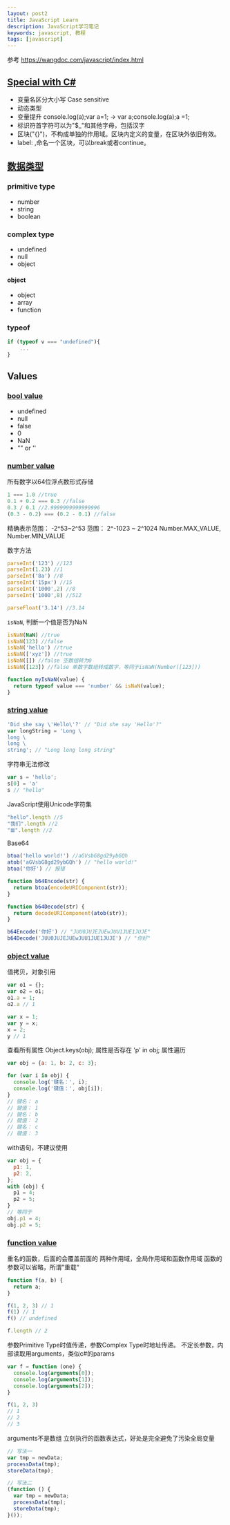 ```yaml
---
layout: post2
title: JavaScript Learn
description: JavaScript学习笔记
keywords: javascript, 教程
tags: [javascript]
---
```


参考 https://wangdoc.com/javascript/index.html

## [Special with C#](https://wangdoc.com/javascript/basic/grammar.html)
- 变量名区分大小写 Case sensitive
- 动态类型
- 变量提升 console.log(a);var a=1; -> var a;console.log(a);a =1;
- 标识符首字符可以为"$_"和其他字母，包括汉字
- 区块("{}")，不构成单独的作用域。区块内定义的变量，在区块外依旧有效。
- label: ,命名一个区块，可以break或者continue。

## [数据类型](https://wangdoc.com/javascript/types/general.html)
### primitive type
- number
- string
- boolean
### complex type
- undefined
- null
- object

#### object
- object
- array
- function

### typeof
``` javascript
if (typeof v === "undefined"){
    ...
}

```

## Values
### [bool value](https://wangdoc.com/javascript/types/null-undefined-boolean.html)
- undefined
- null
- false
- 0
- NaN
- "" or ''

### [number value](https://wangdoc.com/javascript/types/number.html)
所有数字以64位浮点数形式存储
``` javascript
1 === 1.0 //true
0.1 + 0.2 === 0.3 //false
0.3 / 0.1 //2.9999999999999996
(0.3 - 0.2) === (0.2 - 0.1) //false
```

精确表示范围： -2^53~2^53
范围： 2^-1023 ~ 2^1024
Number.MAX_VALUE, Number.MIN_VALUE

数字方法
``` javascript
parseInt('123') //123
parseInt(1.23) //1
parseInt('8a') //8
parseInt('15px') //15
parseInt('1000',2) //8
parseInt('1000',8) //512
```

``` javascript
parseFloat('3.14') //3.14
```

``isNaN``, 判断一个值是否为NaN
``` javascript
isNaN(NaN) //true
isNaN(123) //false
isNaN('hello') //true
isNaN(['xyz']) //true
isNaN([]) //false 空数组转为0
isNaN([123]) //false 单数字数组转成数字，等同于isNaN(Number([123]))

function myIsNaN(value) {
  return typeof value === 'number' && isNaN(value);
}
```

### [string value](https://wangdoc.com/javascript/types/string.html)
``` javascript
'Did she say \'Hello\'?' // "Did she say 'Hello'?"
var longString = 'Long \
long \
long \
string'; // "Long long long string"
```

字符串无法修改
``` javascript
var s = 'hello';
s[0] = 'a'
s // "hello"
```
JavaScript使用Unicode字符集
``` javascript
"hello".length //5
"我们".length //2
"𝌆".length //2
```

Base64
``` javascript
btoa('hello world!') //aGVsbG8gd29ybGQh
atob('aGVsbG8gd29ybGQh') // "hello world!"
btoa('你好') // 报错

function b64Encode(str) {
  return btoa(encodeURIComponent(str));
}

function b64Decode(str) {
  return decodeURIComponent(atob(str));
}

b64Encode('你好') // "JUU0JUJEJUEwJUU1JUE1JUJE"
b64Decode('JUU0JUJEJUEwJUU1JUE1JUJE') // "你好"
```

### [object value](https://wangdoc.com/javascript/types/object.html)
值拷贝，对象引用
``` javascript
var o1 = {};
var o2 = o1;
o1.a = 1;
o2.a // 1

var x = 1;
var y = x;
x = 2;
y // 1
```
查看所有属性 Object.keys(obj);
属性是否存在 'p' in obj;
属性遍历
``` javascript
var obj = {a: 1, b: 2, c: 3};

for (var i in obj) {
  console.log('键名：', i);
  console.log('键值：', obj[i]);
}
// 键名： a
// 键值： 1
// 键名： b
// 键值： 2
// 键名： c
// 键值： 3
```
with语句，不建议使用
``` javascript
var obj = {
  p1: 1,
  p2: 2,
};
with (obj) {
  p1 = 4;
  p2 = 5;
}
// 等同于
obj.p1 = 4;
obj.p2 = 5;
```
###  [function value](https://wangdoc.com/javascript/types/function.html)
重名的函数，后面的会覆盖前面的
两种作用域，全局作用域和函数作用域
函数的参数可以省略，所谓”重载“
``` javascript
function f(a, b) {
  return a;
}

f(1, 2, 3) // 1
f(1) // 1
f() // undefined

f.length // 2
```
参数Primitive Type时值传递，参数Complex Type时地址传递。
不定长参数，内部读取用arguments，类似c#的params
``` javascript
var f = function (one) {
  console.log(arguments[0]);
  console.log(arguments[1]);
  console.log(arguments[2]);
}

f(1, 2, 3)
// 1
// 2
// 3
```
arguments不是数组
立刻执行的函数表达式，好处是完全避免了污染全局变量
``` javascript
// 写法一
var tmp = newData;
processData(tmp);
storeData(tmp);

// 写法二
(function () {
  var tmp = newData;
  processData(tmp);
  storeData(tmp);
}());
```